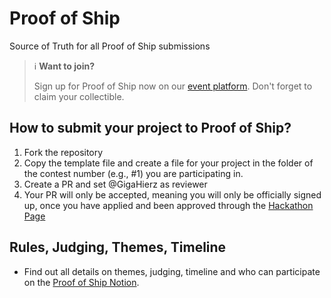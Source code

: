 # Proof of Ship
Source of Truth for all Proof of Ship submissions

> 
> ℹ️ **Want to join?** 
> 
> Sign up for Proof of Ship now on our [event platform](https://celo.lemonade.social/e/4JkhOXcD). Don't forget to claim your collectible.
> 


## How to submit your project to Proof of Ship? 

1. Fork the repository
2. Copy the template file and create a file for your project in the folder of the contest number (e.g., #1) you are participating in. 
3. Create a PR and set @GigaHierz as reviewer
4. Your PR will only be accepted, meaning you will only be officially signed up, once you have applied and been approved through the [Hackathon Page](https://celo.lemonade.social/e/4JkhOXcD)

## Rules, Judging, Themes, Timeline

- Find out all details on themes, judging, timeline and who can participate on the [Proof of Ship Notion](https://celoplatform.notion.site/Build-With-Celo-Proof-of-Ship-17cd5cb803de8060ba10d22a72b549f8).


